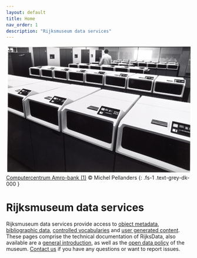 ```yaml
---
layout: default
title: Home
nav_order: 1
description: "Rijksmuseum data services"
---
```


![](/assets/img/NG-1986-6-21.jpg)
[Computercentrum Amro-bank (1)](http://hdl.handle.net/10934/RM0001.COLLECT.347085) © Michel Pellanders
{: .fs-1 .text-grey-dk-000 }

# Rijksmuseum data services
Rijksmuseum data services provide access to [object metadata](./object-metadata), [bibliographic data](./bibliographic-data), [controlled vocabularies](./controlled-vocabularies) and [user generated content](./user-generated-content). These pages comprise the technical documentation of RijksData, also available are a [general introduction](https://www.rijksmuseum.nl/en/data/), as well as the [open data policy](https://www.rijksmuseum.nl/en/data/policy) of the museum. [Contact us](https://www.rijksmuseum.nl/en/research/contact-form) if you have any questions or want to report issues.
